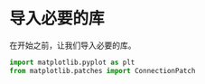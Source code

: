 # 导入必要的库

在开始之前，让我们导入必要的库。

```python
import matplotlib.pyplot as plt
from matplotlib.patches import ConnectionPatch
```
